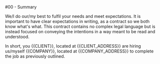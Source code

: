 #00 - Summary

We/I do our/my best to fulfil your needs and meet expectations. It is important to have clear expectations in writing, as a contract so we both know what's what. This contract contains no complex legal language but is instead focused on conveying the intentions in a way meant to be read and understood.

In short, you {{CLIENT}}, located at {{CLIENT_ADDRESS}} are hiring us/myself {{COMPANY}}, located at {{COMPANY_ADDRESS}} to complete the job as previously outlined.


